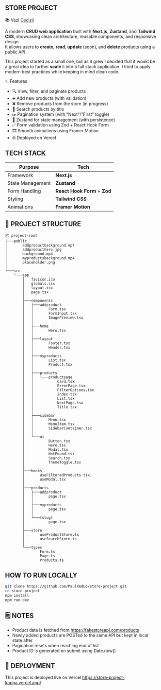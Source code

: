 ## STORE PROJECT

📚 Vezi [Decizii](/decizii.md)

A modern **CRUD web application** built with **Next.js**, **Zustand**, and **Tailwind CSS**, showcasing clean architecture, reusable components, and responsive design.  
It allows users to **create**, **read**, **update** (soon), and **delete** products using a public API.

This project started as a small one, but as it grew I decided that it would be a great idea to further **scale** it into a full stack application. I tried to apply modern best practices while keeping in mind clean code.

✨ Features

- 🔍 View, filter, and paginate products
- ➕ Add new products (with validation)
- ❌ Remove products from the store (in progress)
- 🔎 Search products by title
- ⏭ Pagination system (with "Next"/"First" toggle)
- 🧠 Zustand for state management (with persistence)
- ✅ Form validation using Zod + React Hook Form
- 🎞 Smooth animations using Framer Motion
- 🌐 Deployed on Vercel

## TECH STACK

| Purpose          | Tech                          |
| ---------------- | ----------------------------- |
| Framework        | **Next.js**                   |
| State Management | **Zustand**                   |
| Form Handling    | **React Hook Form** + **Zod** |
| Styling          | **Tailwind CSS**              |
| Animations       | **Framer Motion**             |

## 📁 PROJECT STRUCTURE

```text
📦 project-root
├───public
│       addproductbackground.mp4
│       addproducthero.jpg
│       background.mp4
│       myproductsbackground.mp4
│       placeholder.png
│
└───src
    └───app
        │   favicon.ico
        │   globals.css
        │   layout.tsx
        │   page.tsx
        │
        ├───components
        │   ├───addproduct
        │   │       Form.tsx
        │   │       FormInput.tsx
        │   │       ImagePreview.tsx
        │   │
        │   ├───home
        │   │       Hero.tsx
        │   │
        │   ├───layout
        │   │       Footer.tsx
        │   │       Header.tsx
        │   │
        │   ├───myproducts
        │   │       List.tsx
        │   │       Product.tsx
        │   │
        │   ├───products
        │   │   └───productpage
        │   │           Card.tsx
        │   │           ErrorPage.tsx
        │   │           FilterOptions.tsx
        │   │           index.tsx
        │   │           List.tsx
        │   │           NextPage.tsx
        │   │           Title.tsx
        │   │
        │   ├───sidebar
        │   │       Menu.tsx
        │   │       MenuItem.tsx
        │   │       SidebarContainer.tsx
        │   │
        │   └───ui
        │           Button.tsx
        │           Hero.tsx
        │           Modal.tsx
        │           NotFound.tsx
        │           Search.tsx
        │           ThemeToggle.tsx
        │
        ├───hooks
        │       useFilteredProducts.tsx
        │       useModal.tsx
        │
        ├───products
        │   ├───addproduct
        │   │       page.tsx
        │   │
        │   ├───myproducts
        │   │       page.tsx
        │   │
        │   └───[slug]
        │           page.tsx
        │
        ├───store
        │       useProductStore.ts
        │       useSearchStore.ts
        │
        └───types
                Form.ts
                Page.ts
                Products.ts
```

## HOW TO RUN LOCALLY

```bash
git clone https://github.com/PaulXedLo/store-project.git
cd store-project
npm install
npm run dev
```

## 🗒️ NOTES

- Product data is fetched from https://fakestoreapi.com/products
- Newly added products are POSTed to the same API but kept in local state after
- Pagination resets when reaching end of list
- Product ID is generated on submit using Date.now()

## 🚀 DEPLOYMENT

This project is deployed live on Vercel https://store-project-kappa.vercel.app/
